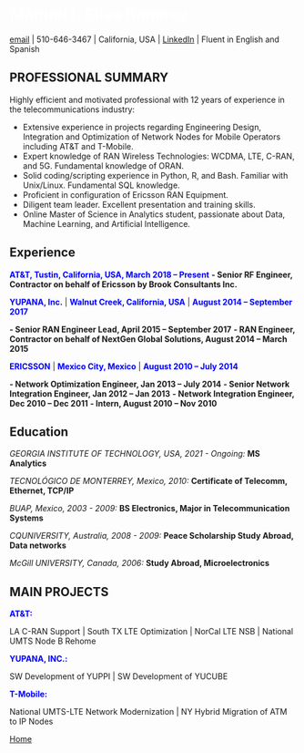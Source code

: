#  <span style="color:white">Manuel I. Silva Ramirez</span>

[email](manuel.isr@outlook.com) | 510-646-3467 | California, USA | [LinkedIn](https://www.linkedin.com/in/manuel-silva-ramirez/) | Fluent in English and Spanish



## PROFESSIONAL SUMMARY

Highly efficient and motivated professional with 12 years of experience in the telecommunications industry:
- Extensive experience in projects regarding Engineering Design, Integration and Optimization of Network Nodes for Mobile Operators including AT&T and T-Mobile.
- Expert knowledge of RAN Wireless Technologies: WCDMA, LTE, C-RAN, and 5G. Fundamental knowledge of ORAN.
- Solid coding/scripting experience in Python, R, and Bash. Familiar with Unix/Linux. Fundamental SQL knowledge. 
- Proficient in configuration of Ericsson RAN Equipment.
- Diligent team leader. Excellent presentation and training skills. 
- Online Master of Science in Analytics student, passionate about Data, Machine Learning, and Artificial Intelligence.



## Experience


**<span style="color:blue">AT&T, Tustin, California, USA, March 2018 – Present</span>**
**- Senior RF Engineer, Contractor on behalf of Ericsson by Brook Consultants Inc.**


**<span style="color:blue">YUPANA, Inc.</span>** | **<span style="color:blue">Walnut Creek, California, USA</span>** | **<span style="color:blue">August 2014 – September 2017</span>**

**- Senior RAN Engineer Lead, April 2015 – September 2017**
**- RAN Engineer, Contractor on behalf of NextGen Global Solutions, August 2014 – March 2015**


**<span style="color:blue">ERICSSON</span>** | **<span style="color:blue">Mexico City, Mexico</span>** | **<span style="color:blue">August 2010 – July 2014</span>**

**- Network Optimization Engineer, Jan 2013 – July 2014**
**- Senior Network Integration Engineer, Jan 2012 – Jan 2013**
**- Network Integration Engineer, Dec 2010 – Dec 2011**
**- Intern, August 2010 – Nov 2010**



## Education

*GEORGIA INSTITUTE OF TECHNOLOGY, USA, 2021 - Ongoing:* 
**MS Analytics**


*TECNOLÓGICO DE MONTERREY, Mexico, 2010:*
**Certificate of Telecomm, Ethernet, TCP/IP**


*BUAP, Mexico, 2003 - 2009:*
**BS Electronics, Major in Telecommunication Systems**


*CQUNIVERSITY, Australia, 2008 - 2009:*
**Peace Scholarship Study Abroad, Data networks**


*McGill UNIVERSITY, Canada, 2006:*
**Study Abroad, Microelectronics**


## MAIN PROJECTS

**<span style="color:blue">AT&T:</span>** 

LA C-RAN Support | South TX LTE Optimization | NorCal LTE NSB | National UMTS Node B Rehome 

**<span style="color:blue">YUPANA, INC.:</span>**

SW Development of YUPPI | SW Development of YUCUBE

**<span style="color:blue">T-Mobile:</span>** 

National UMTS-LTE Network Modernization | NY Hybrid Migration of ATM to IP Nodes








[Home](https://manuelsr26.github.io/)
